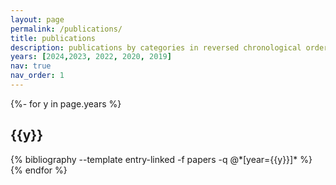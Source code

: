 ```yaml
---
layout: page
permalink: /publications/
title: publications
description: publications by categories in reversed chronological order. generated by jekyll-scholar.
years: [2024,2023, 2022, 2020, 2019]
nav: true
nav_order: 1
---
```

<!-- _pages/publications.md -->
<div class="publications">

{%- for y in page.years %}
  <h2 class="year">{{y}}</h2>
  {% bibliography --template entry-linked -f papers -q @*[year={{y}}]* %}
{% endfor %}

</div>
